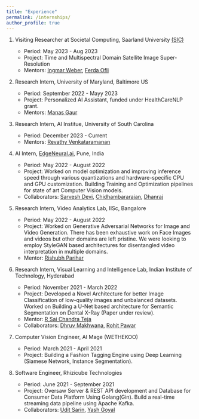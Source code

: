 ```yaml
---
title: "Experience"
permalink: /internships/
author_profile: true
---
```

1. Visiting Researcher at Societal Computing, Saarland University [(SIC)](https://saarland-informatics-campus.de/)
    * Period: May 2023 - Aug 2023
    * Project: Time and Multispectral Domain Satellite Image Super-Resolution
    * Mentors: [Ingmar Weber](https://ingmarweber.de/), [Ferda Ofli](https://www.ferdaofli.com/)

2. Research Intern, University of Maryland, Baltimore US
    * Period: September 2022 - Mayy 2023
    * Project: Personalized AI Assistant, funded under HealthCareNLP grant.
    * Mentors: [Manas Gaur](https://manasgaur.github.io/)
3. Research Intern, AI Institue, University of South Carolina
    * Period: December 2023 - Current
    * Mentors: [Revathy Venkataramanan](https://scholar.google.com/citations?user=nwri7HkAAAAJ&hl=en)
4. AI Intern, [EdgeNeural.ai](https://edgeneural.ai/), Pune, India
    * Period: May 2022 - August 2022
    * Project: Worked on model optimization and improving inference speed through various quantizations and hardware-specific CPU and GPU customization.
    Building Training and Optimization pipelines for state of art Computer Vision models.
    * Collaborators: [Sarvesh Devi](https://www.linkedin.com/in/sarveshdevi/), [Chidhambararajan](https://www.linkedin.com/in/chidha1434/), 
    [Dhanraj](https://www.linkedin.com/in/dhanraj-katkar-24357b14b/)

5. Research Intern, Video Analytics Lab, IISc, Bangalore
    * Period: May 2022 - August 2022
    * Project: Worked on Generative Adversarial Networks for Image and Video Generation. There has been exhaustive work on Face Images and videos but other domains are left pristine. We were looking to employ StyleGAN based architectures for disentangled video interpretation in multiple domains.
    * Mentor: [Rishubh Parihar](https://www.linkedin.com/in/rishubh-parihar/)

6. Research Intern, Visual Learning and Intelligence Lab, Indian Institute of Technology, Hyderabad
    * Period: November 2021 - March 2022
    * Project: Developed a Novel Architecture for better Image Classification of low-quality images and unbalanced datasets. Worked on Building a U-Net based architecture for Semantic Segmentation on Dental X-Ray (Paper under review).
    * Mentor: [R Sai Chandra Teja](https://scholar.google.com/citations?user=gVSXe1IAAAAJ&hl=en)
    * Collaborators: [Dhruv Makhwana](https://scholar.google.com/citations?user=enWWINgAAAAJ&hl=en), [Rohit Pawar](https://www.linkedin.com/in/rohit-pawar-a9992a1b4/)
7. Computer Vision Engineer, AI Mage (WETHEKOO)
    * Period: March 2021 - April 2021
    * Project: Building a Fashion Tagging Engine using Deep Learning (Siamese Network, Instance Segmentation).
8. Software Engineer, Rhizicube Technologies
    * Period: June 2021 - September 2021
    * Project: Oversaw Server & REST API development and Database for Consumer Data Platform Using Golang(Gin). Build a real-time streaming data pipeline using Apache Kafka.
    * Collaborators: [Udit Sarin](https://www.linkedin.com/in/uditsarin/),
    [Yash Goyal](https://www.linkedin.com/in/yashgoyal07/)